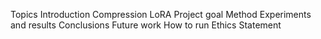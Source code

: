 Topics
Introduction
Compression
LoRA
Project goal
Method
Experiments and results
Conclusions
Future work
How to run
Ethics Statement
